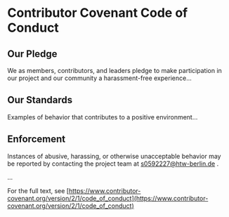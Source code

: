 # Contributor Covenant Code of Conduct

## Our Pledge

We as members, contributors, and leaders pledge to make participation in our project and our community a harassment-free experience...

## Our Standards

Examples of behavior that contributes to a positive environment...

## Enforcement

Instances of abusive, harassing, or otherwise unacceptable behavior may be reported by contacting the project team at s0592227@htw-berlin.de .

...

For the full text, see [https://www.contributor-covenant.org/version/2/1/code_of_conduct](https://www.contributor-covenant.org/version/2/1/code_of_conduct)
